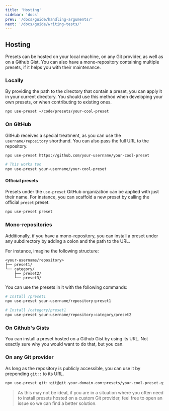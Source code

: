 ```yaml
---
title: 'Hosting'
sidebar: 'docs'
prev: '/docs/guide/handling-arguments/'
next: '/docs/guide/writing-tests/'
---
```


## Hosting

Presets can be hosted on your local machine, on any Git provider, as well as on a Github Gist. You can also have a mono-repository containing multiple presets, if it helps you with their maintenance.

### Locally

By providing the path to the directory that contain a preset, you can apply it in your current directory. You should use this method when developing your own presets, or when contributing to existing ones.

```bash
npx use-preset ~/code/presets/your-cool-preset
```

### On GitHub

GitHub receives a special treatment, as you can use the `username/repository` shorthand. You can also pass the full URL to the repository.

```bash
npx use-preset https://github.com/your-username/your-cool-preset

# This works too
npx use-preset your-username/your-cool-preset
```

#### Official presets

Presets under the `use-preset` GitHub organization can be applied with just their name. For instance, you can scaffold a new preset by calling the official `preset` preset.

```bash
npx use-preset preset
```

### Mono-repositories

Additionally, if you have a mono-repository, you can install a preset under any subdirectory by adding a colon and the path to the URL.

For instance, imagine the following structure:

```
<your-username/repository>
├── preset1/
└── category/
    ├── preset2/
    └── preset3/
```

You can use the presets in it with the following commands:

```bash
# Install /preset1
npx use-preset your-username/repository:preset1

# Install /category/preset1
npx use-preset your-username/repository:category/preset2
```

### On Github's Gists

You can install a preset hosted on a Github Gist by using its URL. Not exactly sure why you would want to do that, but you can.

### On any Git provider

As long as the repository is publicly accessible, you can use it by prepending `git::` to its URL.

```bash
npx use-preset git::git@git.your-domain.com:presets/your-cool-preset.git
```

> As this may not be ideal, if you are in a situation where you often need to install presets hosted on a custom Git provider, feel free to open an issue so we can find a better solution.
